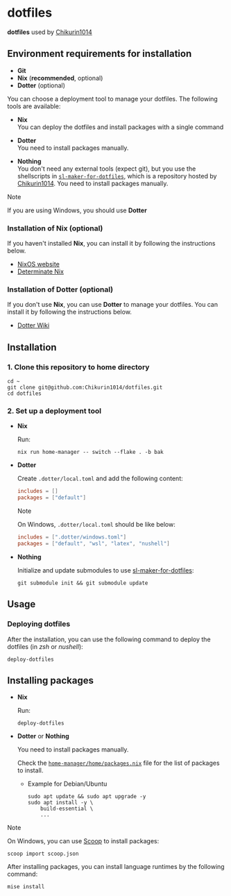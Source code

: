 # dotfiles

**dotfiles** used by [Chikurin1014](https://github.com/Chikurin1014)

## Environment requirements for installation

- **Git**
- **Nix** (**recommended**, optional)
- **Dotter** (optional)

You can choose a deployment tool to manage your dotfiles. The following tools are available:

- **Nix** \
You can deploy the dotfiles and install packages with a single command

- **Dotter** \
You need to install packages manually.

- **Nothing** \
You don't need any external tools (expect git), but you use the shellscripts in [`sl-maker-for-dotfiles`](https://github.com/Chikurin1014/sl-maker-for-dotfiles), which is a repository hosted by [Chikurin1014](https://github.com/Chikurin1014). You need to install packages manually.

> [!NOTE]
> If you are using Windows, you should use **Dotter**

### Installation of Nix (optional)

If you haven't installed **Nix**, you can install it by following the instructions below.

- [NixOS website](https://nixos.org/download/)
- [Determinate Nix](https://docs.determinate.systems/determinate-nix#getting-started)

### Installation of Dotter (optional)

If you don't use **Nix**, you can use **Dotter** to manage your dotfiles. You can install it by following the instructions below.

- [Dotter Wiki](https://github.com/SuperCuber/dotter/wiki)

## Installation

### 1. Clone this repository to home directory

   ```shell
   cd ~
   git clone git@github.com:Chikurin1014/dotfiles.git
   cd dotfiles
   ```

### 2. Set up a deployment tool

- **Nix**

  Run:

  ```shell
  nix run home-manager -- switch --flake . -b bak
  ```

- **Dotter**

  Create `.dotter/local.toml` and add the following content:

  ```toml
  includes = []
  packages = ["default"]
  ```

  > [!NOTE]
  > On Windows, `.dotter/local.toml` should be like below:
  >
  > ```toml
  > includes = [".dotter/windows.toml"]
  > packages = ["default", "wsl", "latex", "nushell"]
  > ```

- **Nothing**

  Initialize and update submodules to use [sl-maker-for-dotfiles](https://github.com/Chikurin1014/sl-maker-for-dotfiles):

  ```shell
  git submodule init && git submodule update
  ```

## Usage

### Deploying dotfiles

After the installation, you can use the following command to deploy the dotfiles (in *zsh* or *nushell*):

```shell
deploy-dotfiles
```

## Installing packages

- **Nix**

  Run:

  ```shell
  deploy-dotfiles
  ```

- **Dotter** or **Nothing**

  You need to install packages manually.

  Check the [`home-manager/home/packages.nix`](https://github.com/Chikurin1014/dotfiles/blob/main/home-manager/home/packages.nix) file for the list of packages to install.

  - Example for Debian/Ubuntu

    ```shell
    sudo apt update && sudo apt upgrade -y
    sudo apt install -y \
        build-essential \
        ...
    ```

> [!NOTE]
> On Windows, you can use [Scoop](https://scoop.sh/) to install packages:
>
> ```shell
> scoop import scoop.json
> ```

After installing packages, you can install language runtimes by the following command:

```shell
mise install
```
